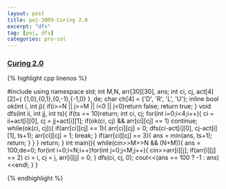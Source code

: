 ```yaml
---
layout: post
title: poj-3009-Curing 2.0
excerpt: "dfs"
tag: [poj, dfs]
categories: pro-sol
---
```

### [Curing 2.0](http://poj.org/problem?id=3009)  

{% highlight cpp linenos %}

#include <iostream>
using namespace std;
int M,N, arr[30][30], ans;
int ci, cj, act[4][2]={ {1,0},{0,1},{0,-1},{-1,0} }, de;
char ch[4] = {'D', 'R', 'L', 'U'};
inline bool ok(int i, int j){
  if(i>=N || j>=M || i<0 || j<0)return false;
  return true;
}
void dfs(int ii, int jj, int ts){
  if(ts == 10)return;
  int ci, cj;
  for(int i=0;i<4;i++){
    ci = ii+act[i][0], cj = jj+act[i][1];
    if(ok(ci, cj) && arr[ci][cj] == 1)
      continue;
    while(ok(ci, cj)){
      if(arr[ci][cj] == 1){
        arr[ci][cj] = 0;
        dfs(ci-act[i][0], cj-act[i][1], ts+1);
        arr[ci][cj] = 1;
        break;
      }
      if(arr[ci][cj] == 3){
        ans = min(ans, ts+1);
        return;
      }
    }
  }
  return;
}
int main(){
  while(cin>>M>>N && (N+M)){
    ans = 100;de=0;
    for(int i=0;i<N;i++)for(int j=0;j<M;j++){
      cin>>arr[i][j];
      if(arr[i][j] == 2)
        ci = i, cj = j, arr[i][j] = 0;
    }
    dfs(ci, cj, 0);
    cout<<(ans == 100 ? -1 : ans)<<endl;
  }
}

{% endhighlight %}
